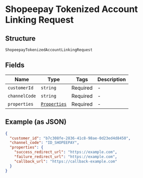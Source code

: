 
# Shopeepay Tokenized Account Linking Request

## Structure

`ShopeepayTokenizedAccountLinkingRequest`

## Fields

| Name | Type | Tags | Description |
|  --- | --- | --- | --- |
| `customerId` | `string` | Required | - |
| `channelCode` | `string` | Required | - |
| `properties` | [`Properties`](/doc/models/properties.md) | Required | - |

## Example (as JSON)

```json
{
  "customer_id": "b7c308fe-2836-41c8-98ae-0d23ed4d8450",
  "channel_code": "ID_SHOPEEPAY",
  "properties": {
    "success_redirect_url": "https://example.com",
    "failure_redirect_url": "https://example.com",
    "callback_url": "https://callback-example.com"
  }
}
```

